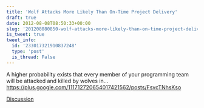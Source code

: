 ```yaml
---
title: 'Wolf Attacks More Likely Than On-Time Project Delivery'
draft: true
date: 2012-08-08T08:50:33+00:00
slug: '201208080850-wolf-attacks-more-likely-than-on-time-project-delivery'
is_tweet: true
tweet_info:
  id: '233017321910837248'
  type: 'post'
  is_thread: False
---
```




A higher probability exists that every member of your programming team will be attacked and killed by wolves in… <https://plus.google.com/111712720654017421562/posts/FsvcTNhsKso>

[Discussion](https://x.com/sytelus/status/233017321910837248)
